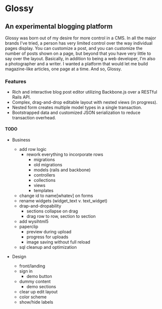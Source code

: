 # Glossy

## An experimental blogging platform

Glossy was born out of my desire for more control in a CMS. In all the major brands I've tried, a person has very limited control over the way individual pages display. You can customize a post, and you can customize the number of posts shown on a page, but beyond that you have very little to say over the layout. Basically, in addition to being a web developer, I'm also a photographer and a writer. I wanted a platform that would let me build magazine-like articles, one page at a time. And so, Glossy.

### Features
+ Rich and interactive blog post editor utilizing Backbone.js over a RESTful Rails API.
+ Complex, drag-and-drop editable layout with nested views (in progress).
+ Nested form creates multiple model types in a single transaction.
+ Bootstrapped data and customized JSON serialization to reduce transaction overhead.

#### TODO
+ Business
  + add row logic
    + rework everything to incorporate rows
      + migrations
      + old migrations
      + models (rails and backbone)
      + controllers
      + collections
      + views
      + templates
  + change id to name[whatev] on forms
  + rename widgets (widget_text v. text_widget)
  + drap-and-dropability
    + sections collapse on drag
    + drag row to row, section to section
  + add wysihtml5
  + paperclip
    + preview during upload
    + progress for uploads
    + image saving without full reload
  + sql cleanup and optimization

+ Design
  + front/landing
  + sign in
    + demo button
  + dummy content
    + demo sections
  + clear up edit layout
  + color scheme
  + show/hide labels
